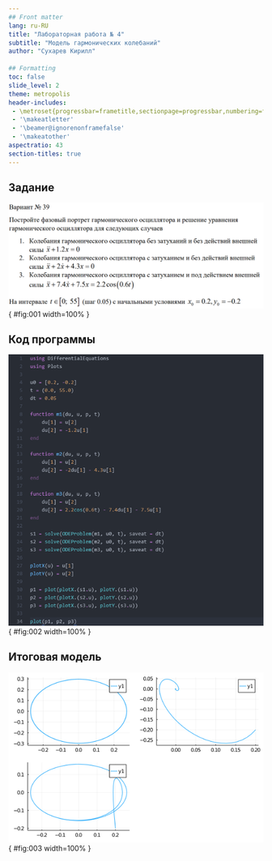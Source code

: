 ```yaml
---
## Front matter
lang: ru-RU
title: "Лабораторная работа № 4"
subtitle: "Модель гармонических колебаний"
author: "Сухарев Кирилл"

## Formatting
toc: false
slide_level: 2
theme: metropolis
header-includes: 
 - \metroset{progressbar=frametitle,sectionpage=progressbar,numbering=fraction}
 - '\makeatletter'
 - '\beamer@ignorenonframefalse'
 - '\makeatother'
aspectratio: 43
section-titles: true
---
```


## Задание

![](images/presentation/img1.png){ #fig:001 width=100% }

## Код программы

![](images/presentation/img2.png){ #fig:002 width=100% }

## Итоговая модель 

![](images/presentation/img3.png){ #fig:003 width=100% }